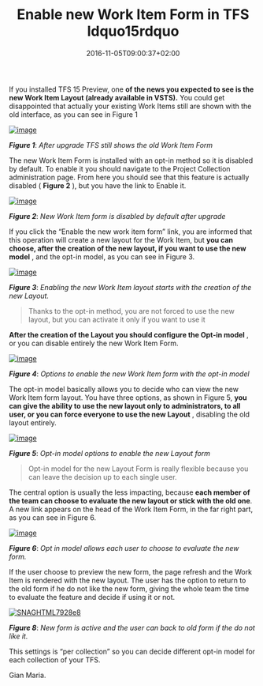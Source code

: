 ﻿---
title: "Enable new Work Item Form in TFS ldquo15rdquo"
description: ""
date: 2016-11-05T09:00:37+02:00
draft: false
tags: [Tfs]
categories: [Team Foundation Server]
---
If you installed TFS 15 Preview, one  **of the news you expected to see is the new Work Item Layout (already available in VSTS).** You could get disappointed that actually your existing Work Items still are shown with the old interface, as you can see in Figure 1

[![image](http://www.codewrecks.com/blog/wp-content/uploads/2016/11/image_thumb.png "image")](http://www.codewrecks.com/blog/wp-content/uploads/2016/11/image.png)

 ***Figure 1***: *After upgrade TFS still shows the old Work Item Form*

The new Work Item Form is installed with an opt-in method so it is disabled by default. To enable it you should navigate to the Project Collection administration page. From here you should see that this feature is actually disabled ( **Figure 2** ), but you have the link to Enable it.

[![image](http://www.codewrecks.com/blog/wp-content/uploads/2016/11/image_thumb-1.png "image")](http://www.codewrecks.com/blog/wp-content/uploads/2016/11/image-1.png)

 ***Figure 2***: *New Work Item form is disabled by default after upgrade*

If you click the “Enable the new work item form” link, you are informed that this operation will create a new layout for the Work Item, but  **you can choose, after the creation of the new layout, if you want to use the new model** , and the opt-in model, as you can see in Figure 3.

[![image](http://www.codewrecks.com/blog/wp-content/uploads/2016/11/image_thumb-2.png "image")](http://www.codewrecks.com/blog/wp-content/uploads/2016/11/image-2.png)

 ***Figure 3***: *Enabling the new Work Item layout starts with the creation of the new Layout.*

> Thanks to the opt-in method, you are not forced to use the new layout, but you can activate it only if you want to use it

 **After the creation of the Layout you should configure the Opt-in model** , or you can disable entirely the new Work Item Form.

[![image](http://www.codewrecks.com/blog/wp-content/uploads/2016/11/image_thumb-3.png "image")](http://www.codewrecks.com/blog/wp-content/uploads/2016/11/image-3.png)

 ***Figure 4***: *Options to enable the new Work Item form with the opt-in model*

The opt-in model basically allows you to decide who can view the new Work Item form layout. You have three options, as shown in Figure 5,  **you can give the ability to use the new layout only to administrators, to all user, or you can force everyone to use the new Layout** , disabling the old layout entirely.

[![image](http://www.codewrecks.com/blog/wp-content/uploads/2016/11/image_thumb-4.png "image")](http://www.codewrecks.com/blog/wp-content/uploads/2016/11/image-4.png)

 ***Figure 5***: *Opt-in model options to enable the new Layout form*

> Opt-in model for the new Layout Form is really flexible because you can leave the decision up to each single user.

The central option is usually the less impacting, because  **each member of the team can choose to evaluate the new layout or stick with the old one**. A new link appears on the head of the Work Item Form, in the far right part, as you can see in Figure 6.

[![image](http://www.codewrecks.com/blog/wp-content/uploads/2016/11/image_thumb-5.png "image")](http://www.codewrecks.com/blog/wp-content/uploads/2016/11/image-5.png)

 ***Figure 6***: *Opt in model allows each user to choose to evaluate the new form.*

If the user choose to preview the new form, the page refresh and the Work Item is rendered with the new layout. The user has the option to return to the old form if he do not like the new form, giving the whole team the time to evaluate the feature and decide if using it or not.

[![SNAGHTML7928e8](http://www.codewrecks.com/blog/wp-content/uploads/2016/11/SNAGHTML7928e8_thumb.png "SNAGHTML7928e8")](http://www.codewrecks.com/blog/wp-content/uploads/2016/11/SNAGHTML7928e8.png)

 ***Figure 8***: *New form is active and the user can back to old form if the do not like it.*

This settings is “per collection” so you can decide different opt-in model for each collection of your TFS.

Gian Maria.
